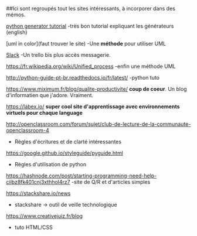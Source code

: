 ##Ici sont regroupés tout les sites intéressants, à incorporer dans des mémos.

[python generator tutorial](https://jeffknupp.com/blog/2013/04/07/improve-your-python-yield-and-generators-explained/)
-très bon tutorial expliquant les générateurs (english)

[uml in color](faut trouver le site)
-Une **méthode** pour utiliser UML

[Slack](https://chez-moi-groupe.slack.com/threads/)
-Un trello bis plus accès messagerie.

https://fr.wikipedia.org/wiki/Unified_process
-enfin une méthode UML

http://python-guide-pt-br.readthedocs.io/fr/latest/
-python tuto

https://www.miximum.fr/blog/qualite-productivite/
**coup de coeur**. Un blog d'informatien que j'adore. Vraiment.

https://labex.io/
**super cool site d'apprentissage avec environnements virtuels pour chaque language**

http://openclassroom.com/forum/sujet/club-de-lecture-de-la-communaute-openclassroom-4
- Règles d'écritures et de clarté intéressantes

https://google.github.io/styleguide/pyguide.html
- Règles d'utilisation de python

https://hashnode.com/post/starting-programming-need-help-ciibz8fk401cnj3xthhol4rz7
-site de Q/R et d'articles simples

https://stackshare.io/news
- stackshare -> outil de veille technologique

https://www.creativejuiz.fr/blog
- tuto HTML/CSS